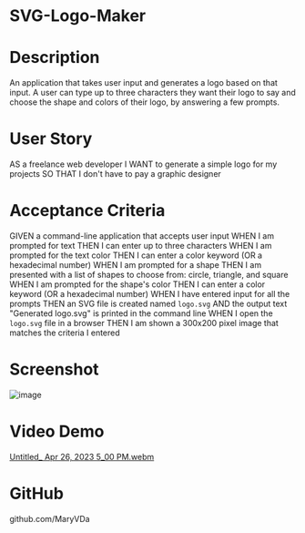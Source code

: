 # SVG-Logo-Maker

# Description
An application that takes user input and generates a logo based on that input. A user can type up to three characters they want their logo to say and choose the shape and colors of their logo, by answering a few prompts.

# User Story
AS a freelance web developer
I WANT to generate a simple logo for my projects
SO THAT I don't have to pay a graphic designer

# Acceptance Criteria
GIVEN a command-line application that accepts user input
WHEN I am prompted for text
THEN I can enter up to three characters
WHEN I am prompted for the text color
THEN I can enter a color keyword (OR a hexadecimal number)
WHEN I am prompted for a shape
THEN I am presented with a list of shapes to choose from: circle, triangle, and square
WHEN I am prompted for the shape's color
THEN I can enter a color keyword (OR a hexadecimal number)
WHEN I have entered input for all the prompts
THEN an SVG file is created named `logo.svg`
AND the output text "Generated logo.svg" is printed in the command line
WHEN I open the `logo.svg` file in a browser
THEN I am shown a 300x200 pixel image that matches the criteria I entered

# Screenshot
![image](https://user-images.githubusercontent.com/122223756/234698696-e04b3fe6-5096-4819-b8c6-294f509dbfea.png)

# Video Demo
[Untitled_ Apr 26, 2023 5_00 PM.webm](https://user-images.githubusercontent.com/122223756/234702571-e06da8e4-3ac5-49cc-9c85-af8bf9312a13.webm)

# GitHub
github.com/MaryVDa
